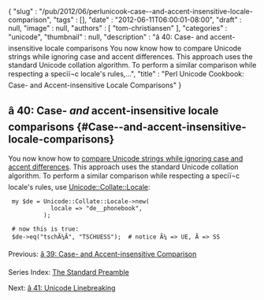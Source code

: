{
   "slug" : "/pub/2012/06/perlunicook-case--and-accent-insensitive-locale-comparison",
   "tags" : [],
   "date" : "2012-06-11T06:00:01-08:00",
   "draft" : null,
   "image" : null,
   "authors" : [
      "tom-christiansen"
   ],
   "categories" : "unicode",
   "thumbnail" : null,
   "description" : "â 40: Case- and accent-insensitive locale comparisons You now know how to compare Unicode strings while ignoring case and accent differences. This approach uses the standard Unicode collation algorithm. To perform a similar comparison while respecting a speciï¬c locale's rules,...",
   "title" : "Perl Unicode Cookbook: Case- and Accent-insensitive Locale Comparisons"
}





â 40: Case- *and* accent-insensitive locale comparisons {#Case--and-accent-insensitive-locale-comparisons}
-------------------------------------------------------

You now know how to [compare Unicode strings while ignoring case and
accent
differences](/media/_pub_2012_06_perlunicook-case--and-accent-insensitive-locale-comparison/perlunicook-case--and-accent-insensitive-comparison.html).
This approach uses the standard Unicode collation algorithm. To perform
a similar comparison while respecting a speciï¬c locale's rules, use
[Unicode::Collate::Locale](http://search.cpan.org/perldoc?Unicode::Collate::Locale):

     my $de = Unicode::Collate::Locale->new(
                locale => "de__phonebook",
              );

     # now this is true:
     $de->eq("tschÃ¼Ã", "TSCHUESS");  # notice Ã¼ => UE, Ã => SS

Previous: [â 39: Case- and Accent-insensitive
Comparison](/media/_pub_2012_06_perlunicook-case--and-accent-insensitive-locale-comparison/perlunicook-case--and-accent-insensitive-comparison.html)

Series Index: [The Standard
Preamble](/media/_pub_2012_06_perlunicook-case--and-accent-insensitive-locale-comparison/perlunicook-standard-preamble.html)

Next: [â 41: Unicode
Linebreaking](/media/_pub_2012_06_perlunicook-case--and-accent-insensitive-locale-comparison/perlunicook-unicode-linebreaking.html)


